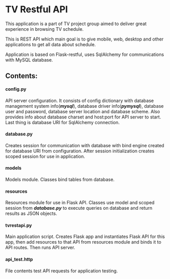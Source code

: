 # TV Restful API #
This application is a part of TV project group aimed to 
deliver great experience in browsing TV schedule.

This is REST API which main goal is to give mobile, web, 
desktop and other applications to get all data about schedule.

Application is based on Flask-restful, uses SqlAlchemy for 
communications with MySQL database. 

## Contents: ##
#### config.py ####
API server configuration. It consists of config 
dictionary with database management system info(***mysql***),
database driver info(***pymysql***), database user and 
password, database server location and database scheme. Also
provides info about database charset and host:port for API
server to start.
Last thing is database URI for SqlAlchemy connection.


#### database.py ####
Creates session for communication with database with bind
engine created for database URI from configuration.
After session initialization creates scoped session for use
in application.

#### models ####
Models module.
Classes bind tables from database.

#### resources ####
Resources module for use in Flask API.
Classes use model and scoped session from ***database.py***
to execute queries on database and return results as JSON 
objects.

#### tvrestapi.py ####
Main application script.
Creates Flask app and instantiates Flask API for this app,
then add resources to that API from resources module and
binds it to API routes. 
Then runs API server.

#### api_test.http ####
File contents test API requests for application testing.